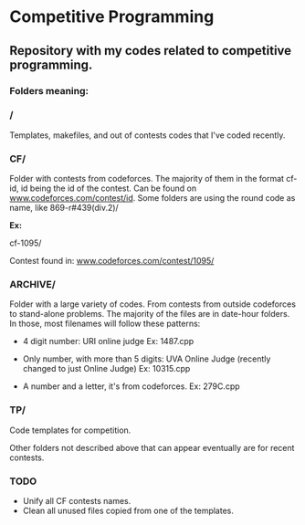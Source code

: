 # Competitive Programming
## Repository with my codes related to competitive programming.

### Folders meaning:

### /

Templates, makefiles, and out of contests codes that I've coded recently.

### CF/

Folder with contests from codeforces. The majority of them in the format cf-id, id being the id of the contest. Can be found on www.codeforces.com/contest/id. Some folders are using the round code as name, like 869-r#439(div.2)/

**Ex:**

cf-1095/

Contest found in: www.codeforces.com/contest/1095/

### ARCHIVE/

Folder with a large variety of codes. From contests from outside codeforces to stand-alone problems. The majority of the files are in date-hour folders. In those, most filenames will follow these patterns:

- 4 digit number: URI online judge
Ex: 1487.cpp

- Only number, with more than 5 digits: UVA Online Judge (recently changed to just Online Judge)
Ex: 10315.cpp

- A number and a letter, it's from codeforces.
Ex: 279C.cpp

### TP/

Code templates for competition.

Other folders not described above that can appear eventually are for recent contests.

### TODO

- Unify all CF contests names.
- Clean all unused files copied from one of the templates.

